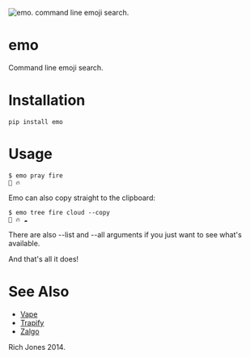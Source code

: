 ![emo. command line emoji search.](http://i.imgur.com/7JDtvNi.png)
# emo

Command line emoji search.

# Installation

    pip install emo

# Usage

    $ emo pray fire
    🙏 🔥

Emo can also copy straight to the clipboard:

    $ emo tree fire cloud --copy
    🌴 🔥 ☁

There are also --list and --all arguments if you just want to see what's available.

And that's all it does!

# See Also

* [Vape](https://github.com/Miserlou/Vape)
* [Trapify](https://github.com/Miserlou/Trapify)
* [Zalgo](https://github.com/Miserlou/Zalgo)

Rich Jones 2014.
